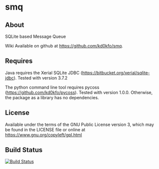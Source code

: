 smq
===

About
-----

SQLite based Message Queue

Wiki Available on github at https://github.com/kd0kfo/smq.

Requires
--------

Java requires the Xerial SQLite JDBC (https://bitbucket.org/xerial/sqlite-jdbc). Tested with version 3.7.2

The python command line tool requires pycoss (https://github.com/kd0kfo/pycoss). Tested with version 1.0.0. Otherwise, the package as a library has no dependencies.

License
-------

Available under the terms of the GNU Public License version 3, which may be found in the LICENSE file or online at https://www.gnu.org/copyleft/gpl.html


Build Status
------------

[![Build Status](https://travis-ci.org/kd0kfo/smq.png?branch=master)](https://travis-ci.org/kd0kfo/smq)
